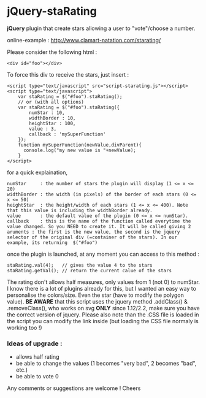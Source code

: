 # jQuery-staRating

**jQuery** plugin that create stars allowing a user to "vote"/choose a number. 

online-example : http://www.clamart-natation.com/starating/

Please consider the following html :

    <div id="foo"></div>

To force this div to receive the stars, just insert :

    <script type="text/javascript" src="script-starating.js"></script>
    <script type="text/javascript">
        var staRating = $("#foo").staRating();
        // or (with all options)
        var staRating = $("#foo").staRating({
            numStar	: 10,
            widthBorder : 10,
            heightStar : 100,
            value : 3,
            callback : 'mySuperFunction'
      	});
        function mySuperFunction(newValue,divParent){
          console.log("my new value is "+newValue);
        }
    </script>
for a quick explaination,

    numStar     : the number of stars the plugin will display (1 <= x <= 20)
    widthBorder : the width (in pixels) of the border of each stars (0 <= x <= 50)
    heightStar  : the height/width of each stars (1 <= x <= 400). Note that this value is including the widthBorder already.
    value       : the default value of the plugin (0 <= x <= numStar).
    callback    : this is the name of the function called everytime the value changed. So you NEED to create it. It will be called giving 2 aruments : the first is the new value, the second is the jquery selector of the original div (=container of the stars). In our example, its returning  $("#foo")

once the plugin is launched, at any moment you can access to this method :

    staRating.val(4);	// gives the value 4 to the stars
    staRating.getVal();	// return the current calue of the stars

The rating don't allows half measures, only values from 1 (not 0) to numStar. I know there is a lot of plugins already for this, but I wanted an easy way to personalise the colors/size. Even the star (have to modify the polygon value). **BE AWARE** that this script uses the jquery method .addClass() & .removeClass(), who works on svg **ONLY** since 1.12/2.2, make sure you have the correct version of jquery. Please also note than the .CSS file is loaded in the script you can modify the link inside (but loading the CSS file normaly is working too !)


### Ideas of upgrade :

 - allows half rating
 - be able to change the values (1 becomes "very bad", 2 becomes "bad", etc.)
 - be able to vote 0

Any comments or suggestions are welcome !
Cheers
